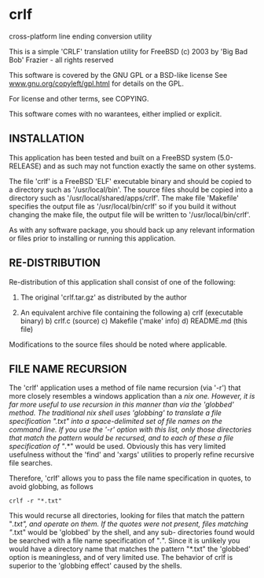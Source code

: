 # crlf
cross-platform line ending conversion utility

This is a simple 'CRLF' translation utility for FreeBSD
(c) 2003 by 'Big Bad Bob' Frazier - all rights reserved

This software is covered by the GNU GPL or a BSD-like license
See www.gnu.org/copyleft/gpl.html for details on the GPL.

For license and other terms, see COPYING.

This software comes with no warantees, either implied or explicit.



INSTALLATION
------------

This application has been tested and built on a FreeBSD system (5.0-RELEASE)
and as such may not function exactly the same on other systems.

The file 'crlf' is a FreeBSD 'ELF'  executable binary and should be copied
to a directory such as '/usr/local/bin'.  The source files should be copied
into a directory such as '/usr/local/shared/apps/crlf'.  The make file
'Makefile' specifies the output file as '/usr/local/bin/crlf' so if you
build it without changing the make file, the output file will be written
to '/usr/local/bin/crlf'.



As with any software package, you should back up any relevant information
or files prior to installing or running this application.



RE-DISTRIBUTION
---------------

Re-distribution of this application shall consist of one of the following:

1.  The original 'crlf.tar.gz' as distributed by the author

2.  An equivalent archive file containing the following
  a) crlf      (executable binary)
  b) crlf.c    (source)
  c) Makefile  ('make' info)
  d) README.md (this file)


Modifications to the source files should be noted where applicable.


FILE NAME RECURSION
-------------------

The 'crlf' application uses a method of file name recursion (via '-r')
that more closely resembles a windows application than a *nix one.
However, it is far more useful to use recursion in this manner than
via the 'globbed' method.  The traditional *nix shell uses 'globbing'
to translate a file specification "*.txt" into a space-delimited set
of file names on the command line.  If you use the '-r' option with
this list, only those directories that match the pattern would be
recursed, and to each of these a file specification of "*.*" would be
used.  Obviously this has very limited usefulness without the 'find'
and 'xargs' utilities to properly refine recursive file searches.

Therefore, 'crlf' allows you to pass the file name specification in
quotes, to avoid globbing, as follows

    crlf -r "*.txt"

This would recurse all directories, looking for files that match the
pattern "*.txt", and operate on them.  If the quotes were not present,
files matching "*.txt" would be 'globbed' by the shell, and any sub-
directories found would be searched with a file name specification of
"*.*".  Since it is unlikely you would have a directory name that
matches the pattern "*.txt" the 'globbed' option is meaningless, and
of very limited use.  The behavior of crlf is superior to the 'globbing
effect' caused by the shells.


